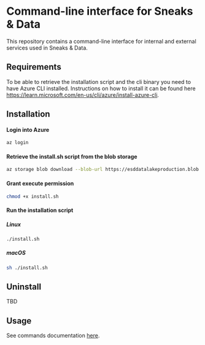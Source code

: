 # Command-line interface for Sneaks & Data

This repository contains a command-line interface for internal and external services used in Sneaks & Data.

## Requirements

To be able to retrieve the installation script and the cli binary you need to have Azure CLI installed. Instructions on
how to install it can be found here https://learn.microsoft.com/en-us/cli/azure/install-azure-cli.

## Installation
#### Login into Azure
```bash
az login
```
#### Retrieve the install.sh script from the blob storage
```bash
az storage blob download --blob-url https://esddatalakeproduction.blob.core.windows.net/dist/snd-cli-go/install.sh --auth-mode login --file "install.sh"
```
#### Grant execute permission
```bash
chmod +x install.sh
```

#### Run the installation script
##### Linux
```bash
./install.sh
```
##### macOS

```bash
sh ./install.sh
```


## Uninstall

TBD

## Usage

See commands documentation [here](./docs/snd.md).
